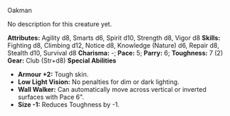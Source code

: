 Oakman

No description for this creature yet.

**Attributes:** Agility d8, Smarts d6, Spirit d10, Strength d8, Vigor
d8
**Skills:** Fighting d8, Climbing d12, Notice d8, Knowledge (Nature) d6,
Repair d8, Stealth d10, Survival d8
**Charisma:** -; **Pace:** 5; **Parry:** 6; **Toughness:** 7 (2)
**Gear:** Club (Str+d8)
**Special Abilities**
- **Armour +2:** Tough skin.
- **Low Light Vision:** No penalties for dim or dark lighting.
- **Wall Walker:** Can automatically move across vertical or inverted
surfaces with Pace 6".
- **Size -1:** Reduces Toughness by -1.

